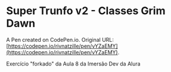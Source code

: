 # Super Trunfo v2 - Classes Grim Dawn

A Pen created on CodePen.io. Original URL: [https://codepen.io/rivnatzille/pen/vYZaEMY](https://codepen.io/rivnatzille/pen/vYZaEMY).

Exercício "forkado" da Aula 8 da Imersão Dev da Alura
